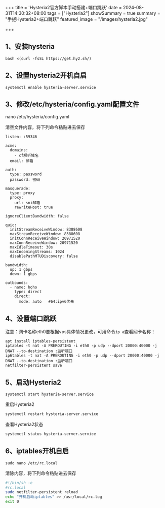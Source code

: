 +++
title = 'Hysteria2官方脚本手动搭建+端口跳跃'
date = 2024-08-31T14:30:32+08:00
tags = ["Hysteria2"]
showSummary = true
summary = "手搓Hysteria2+端口跳跃"
featured_image = "/images/hysteria2.jpg"

+++

## 1、安装hysteria

```
bash <(curl -fsSL https://get.hy2.sh/)
```

## 2、设置hysteria2开机自启

```
systemctl enable hysteria-server.service
```

## 3、修改/etc/hysteria/config.yaml配置文件

nano /etc/hysteria/config.yaml

清空文件内容，将下列命令粘贴进去保存

```
listen: :59346

acme:
  domains:
    - cf解析域名
  email: 邮箱
  
auth:
  type: password
  password: 密码

masquerade:
  type: proxy
  proxy:
    url: sni邮箱
    rewriteHost: true

ignoreClientBandwidth: false 

quic:
  initStreamReceiveWindow: 8388608 
  maxStreamReceiveWindow: 8388608 
  initConnReceiveWindow: 20971520 
  maxConnReceiveWindow: 20971520 
  maxIdleTimeout: 30s 
  maxIncomingStreams: 1024 
  disablePathMTUDiscovery: false

bandwidth:
  up: 1 gbps
  down: 1 gbps

outbounds:
  - name: hoho
    type: direct
    direct:
      mode: auto   #64:ipv6优先
```

## 4、设置端口跳跃

注意：网卡名称eth0要根据vps具体情况更改，可用命令`ip a`查看网卡名称！

```
apt install iptables-persistent
iptables -t nat -A PREROUTING -i eth0 -p udp --dport 20000:40000 -j DNAT --to-destination :监听端口
ip6tables -t nat -A PREROUTING -i eth0 -p udp --dport 20000:40000 -j DNAT --to-destination :监听端口
netfilter-persistent save
```

## 5、启动Hysteria2

```
systemctl start hysteria-server.service
```

重启Hysteria2

```bash
systemctl restart hysteria-server.service
```

查看Hysteria2状态

```bash
systemctl status hysteria-server.service
```

## 6、iptables开机自启

```
sudo nano /etc/rc.local
```

清除内容，将下列命令粘贴进去保存

```bash
#!/bin/sh -e
#rc.local
sudo netfilter-persistent reload
echo "开机启动iptables" >> /usr/local/rc.log
exit 0
```